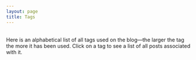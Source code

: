 ```yaml
---
layout: page
title: Tags
---
```


<br>
Here is an alphabetical list of all tags used on the blog—the larger the tag the more it has been used. Click on a tag to see a list of all posts associated with it.
